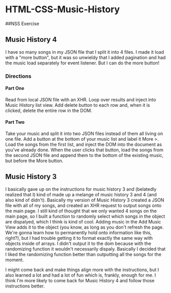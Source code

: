 # HTML-CSS-Music-History

##NSS Exercise

## Music History 4

I have so many songs in my JSON file that I split it into 4 files. I made it load with a "more button", but it was so unwieldy that I added pagination and had the music load separately for event listener. But I can do the more button!

### Directions

#### Part One

Read from local JSON file with an XHR.
Loop over results and inject into Music History list view.
Add delete button to each row and, when it is clicked, delete the entire row in the DOM.

#### Part Two

Take your music and split it into two JSON files instead of them all living on one file.
Add a button at the bottom of your music list and label it More >.
Load the songs from the first list, and inject the DOM into the document as you've already done.
When the user clicks that button, load the songs from the second JSON file and append them to the bottom of the existing music, but before the More button.

## Music History 3

I basically gave up on the instructions for music history 3 and (belatedly realized that I) kind of made up a melange of music history 3 and 4 (and also kind of didn't). Basically my version of Music History 3 created a JSON file with all of my songs, and created an XHR request to output songs onto the main page. I still kind of thought that we only wanted 4 songs on the main page, so I built a function to randomly select which songs in the object are dispalyed, which I think is kind of cool. Adding music in the Add Music View adds it to the object (you know, as long as you don't refresh the page. We're gonna learn how to permanently hold onto information like this, right?), but I had trouble getting it to format exactly the same way with objects inside of arrays. I didn't output it to the dom because with the randomizing function it wouldn't necessarily dispaly. Basically I decided that I liked the randomizing function better than outputting all the songs for the moment.

I might come back and make things align more with the instructions, but I also learned a lot and had a lot of fun which is, frankly, enough for me. I think I'm more likely to come back for Music History 4 and follow those instructions better.